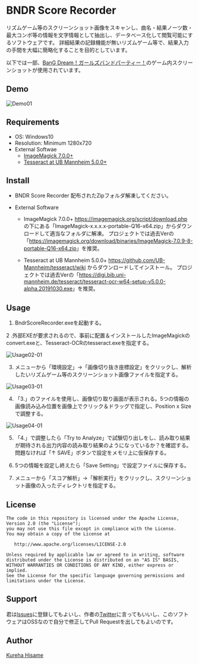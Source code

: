 # BNDR Score Recorder

リズムゲーム等のスクリーンショット画像をスキャンし、曲名・結果ノーツ数・最大コンボ等の情報を文字情報として抽出し、データベース化して閲覧可能にするソフトウェアです。
詳細結果の記録機能が無いリズムゲーム等で、結果入力の手間を大幅に簡略化することを目的としています。

以下では一部、[BanG Dream！ガールズバンドパーティー！](https://bang-dream.bushimo.jp/)のゲーム内スクリーンショットが使用されています。

## Demo

![Demo01](https://user-images.githubusercontent.com/175231/70383546-0a3f9180-19b3-11ea-9a4d-ee34a905c955.jpg)

## Requirements

* OS: Windows10
* Resolution: Minimum 1280x720
* External Softwae
	* [ImageMagick 7.0.0+](https://imagemagick.org/script/download.php)
	* [Tesseract at UB Mannheim 5.0.0+](https://github.com/UB-Mannheim/tesseract/wiki)

## Install

* BNDR Score Recorder
配布されたZipフォルダ解凍してください。

* External Software
	* ImageMagick 7.0.0+
	<https://imagemagick.org/script/download.php> の下にある「ImageMagick-x.x.x.x-portable-Q16-x64.zip」からダウンロードして適当なフォルダに解凍。
	プロジェクトでは過去Verの「<https://imagemagick.org/download/binaries/ImageMagick-7.0.9-8-portable-Q16-x64.zip>」を推奨。
	
	* Tesseract at UB Mannheim 5.0.0+
	<https://github.com/UB-Mannheim/tesseract/wiki> からダウンロードしてインストール。
	プロジェクトでは過去Verの「<https://digi.bib.uni-mannheim.de/tesseract/tesseract-ocr-w64-setup-v5.0.0-alpha.20191030.exe>」を推奨。

	
## Usage

1. BndrScoreRecorder.exeを起動する。

2 .外部EXEが要求されるので、事前に配置＆インストールしたImageMagickのconvert.exeと、Tesseract-OCRのtesseract.exeを指定する。

![Usage02-01](https://user-images.githubusercontent.com/175231/70383549-0a3f9180-19b3-11ea-9a75-25b4a4a825d3.jpg)

3. メニューから「環境設定」→「画像切り抜き座標設定」をクリックし、解析したいリズムゲーム等のスクリーンショット画像ファイルを指定する。

![Usage03-01](https://user-images.githubusercontent.com/175231/70383550-0a3f9180-19b3-11ea-8334-460f7a4c5981.jpg)

4. 「3.」のファイルを使用し、画像切り取り画面が表示される。5つの情報の画像読み込み位置を画像上でクリック＆ドラッグで指定し、Position x Sizeで調整する。

![Usage04-01](https://user-images.githubusercontent.com/175231/70383547-0a3f9180-19b3-11ea-8049-23bc189b0316.jpg)

5. 「4.」で調整したら「Try to Analyze」で試験切り出しをし、読み取り結果が期待される出力内容の読み取り結果のようになっているか？を確認する。問題なければ「↑ SAVE」ボタンで設定をメモリ上に仮保存する。

6. 5つの情報を設定し終えたら「Save Setting」で設定ファイルに保存する。

7. メニューから「スコア解析」→「解析実行」をクリックし、スクリーンショット画像の入ったディレクトリを指定する。

## License

    The code in this repository is licensed under the Apache License, Version 2.0 (the "License");
    you may not use this file except in compliance with the License.
    You may obtain a copy of the License at

       http://www.apache.org/licenses/LICENSE-2.0

    Unless required by applicable law or agreed to in writing, software
    distributed under the License is distributed on an "AS IS" BASIS,
    WITHOUT WARRANTIES OR CONDITIONS OF ANY KIND, either express or implied.
    See the License for the specific language governing permissions and
    limitations under the License.

## Support

君は[Issues](https://github.com/kureha/bndr-score-recorder/issues)に登録してもよいし、作者の[Twitter](https://twitter.com/atodelie)に言ってもいいし、このソフトウェアはOSSなので自分で修正してPull Requestを出してもよいのです。

## Author

[Kureha Hisame](https://twitter.com/atodelie)
